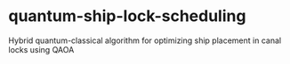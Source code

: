# quantum-ship-lock-scheduling
Hybrid quantum-classical algorithm for optimizing ship placement in canal locks using QAOA
